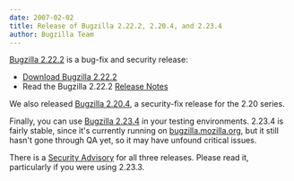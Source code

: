 ```yaml
---
date: 2007-02-02
title: Release of Bugzilla 2.22.2, 2.20.4, and 2.23.4
author: Bugzilla Team
---
```


[Bugzilla 2.22.2](/releases/2.22.2/) is a bug-fix and security release:

*   [Download Bugzilla 2.22.2](/download/#v222)
*   Read the Bugzilla 2.22.2 [Release Notes](/releases/2.22.2/)

We also released [Bugzilla 2.20.4](/releases/2.20.4/), a security-fix release for the 2.20 series.

Finally, you can use [Bugzilla 2.23.4](/releases/2.24/) in your testing environments. 2.23.4 is fairly stable, since it's currently running on [bugzilla.mozilla.org](https://bugzilla.mozilla.org/), but it still hasn't gone through QA yet, so it may have unfound critical issues.

There is a [Security Advisory](/security/2.20.3/) for all three releases. Please read it, particularly if you were using 2.23.3.

